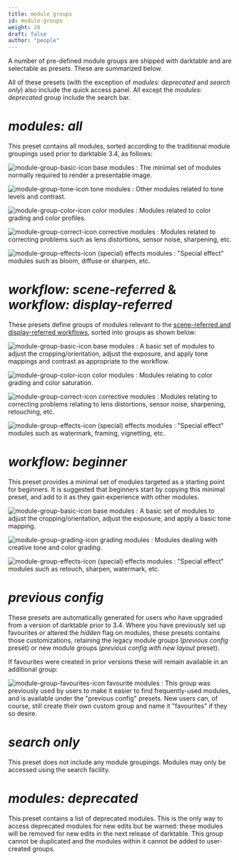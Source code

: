 ```yaml
---
title: module groups
id: module-groups
weight: 20
draft: false
author: "people"
---
```


A number of pre-defined module groups are shipped with darktable and are selectable as presets. These are summarized below.

All of these presets (with the exception of _modules: deprecated_ and _search only_) also include the quick access panel. All except the _modules: deprecated_ group include the search bar.

# _modules: all_

This preset contains all modules, sorted according to the traditional module groupings used prior to darktable 3.4, as follows:

![module-group-basic-icon](./manage-module-layouts/module-group-basic-icon.png#icon) base modules
: The minimal set of modules normally required to render a presentable image.

![module-group-tone-icon](./manage-module-layouts/module-group-tone-icon.png#icon) tone modules
: Other modules related to tone levels and contrast.

![module-group-color-icon](./manage-module-layouts/module-group-color-icon.png#icon) color modules
: Modules related to color grading and color profiles.

![module-group-correct-icon](./manage-module-layouts/module-group-correct-icon.png#icon) corrective modules
: Modules related to correcting problems such as lens distortions, sensor noise, sharpening, etc.

![module-group-effects-icon](./manage-module-layouts/module-group-effects-icon.png#icon) (special) effects modules
: "Special effect" modules such as bloom, diffuse or sharpen, etc.

# _workflow: scene-referred_ & _workflow: display-referred_

These presets define groups of modules relevant to the [scene-referred and display-referred workflows](../pixelpipe/the-pixelpipe-and-module-order.md#module-order-and-workflows), sorted into groups as shown below:

![module-group-basic-icon](./manage-module-layouts/module-group-basic-icon.png#icon) base modules
: A basic set of modules to adjust the cropping/orientation, adjust the exposure, and apply tone mappings and contrast as appropriate to the workflow.

![module-group-color-icon](./manage-module-layouts/module-group-color-icon.png#icon) color modules
: Modules relating to color grading and color saturation.

![module-group-correct-icon](./manage-module-layouts/module-group-correct-icon.png#icon) corrective modules
: Modules relating to correcting problems relating to lens distortions, sensor noise, sharpening, retouching, etc.

![module-group-effects-icon](./manage-module-layouts/module-group-effects-icon.png#icon) (special) effects modules
: "Special effect" modules such as watermark, framing, vignetting, etc.

# _workflow: beginner_

This preset provides a minimal set of modules targeted as a starting point for beginners. It is suggested that beginners start by copying this minimal preset, and add to it as they gain experience with other modules. 

![module-group-basic-icon](./manage-module-layouts/module-group-basic-icon.png#icon) base modules
: A basic set of modules to adjust the cropping/orientation, adjust the exposure, and apply a basic tone mapping.

![module-group-grading-icon](./manage-module-layouts/module-group-grading-icon.png#icon) grading modules
: Modules dealing with creative tone and color grading.

![module-group-effects-icon](./manage-module-layouts/module-group-effects-icon.png#icon) (special) effects modules
: "Special effect" modules such as retouch, sharpen, watermark, etc.

# _previous config_

These presets are automatically generated for users who have upgraded from a version of darktable prior to 3.4. Where you have previously set up favourites or altered the _hidden_ flag on modules, these presets contains those customizations, retaining the legacy module groups (_previous config_ preset) or new module groups (_previous config with new layout_ preset).

If favourites were created in prior versions these will remain available in an additional group:

![module-group-favourites-icon](./manage-module-layouts/module-group-favorites-icon.png#icon) favourite modules
: This group was previously used by users to make it easier to find frequently-used modules, and is available under the "previous config" presets. New users can, of course, still create their own custom group and name it "favourites" if they so desire.

# _search only_

This preset does not include any module groupings. Modules may only be accessed using the search facility.

# _modules: deprecated_

This preset contains a list of deprecated modules. This is the only way to access deprecated modules for new edits but be warned: these modules will be removed for new edits in the next release of darktable. This group cannot be duplicated and the modules within it cannot be added to user-created groups.

